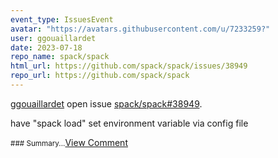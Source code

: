 ```yaml
---
event_type: IssuesEvent
avatar: "https://avatars.githubusercontent.com/u/7233259?"
user: ggouaillardet
date: 2023-07-18
repo_name: spack/spack
html_url: https://github.com/spack/spack/issues/38949
repo_url: https://github.com/spack/spack
---
```


<a href='https://github.com/ggouaillardet' target='_blank'>ggouaillardet</a> open issue <a href='https://github.com/spack/spack/issues/38949' target='_blank'>spack/spack#38949</a>.

<p>have "spack load" set environment variable via config file</p><small>### Summary...</small><a href='https://github.com/spack/spack/issues/38949' target='_blank'>View Comment</a>